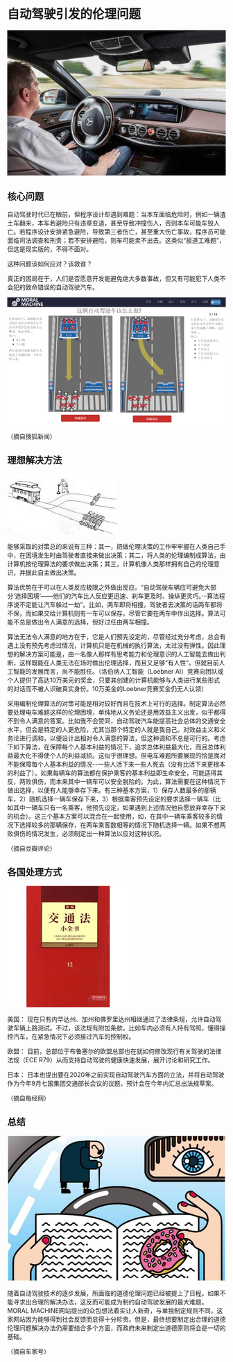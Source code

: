 # 自动驾驶引发的伦理问题

![](images/blog11/2.jpg)

## 核心问题

自动驾驶时代已在眼前，但程序设计却遇到难题：当本车面临危险时，例如一辆渣土车翻来，本车若避险只有违章变道，甚至导致冲撞伤人，否则本车可能车毁人亡。若程序设计安排紧急避险，导致第三者伤亡，甚至重大伤亡事故，程序员可能面临司法调查和刑责；若不安排避险，则车可能卖不出去。这类似“扳道工难题”，但这是现实版的，不得不面对。 

这种问题该如何应对？该救谁？

真正的困局在于，人们是否愿意开发能避免绝大多数事故，但又有可能犯下人类不会犯的致命错误的自动驾驶汽车。

![](images/blog11/4.png)

（摘自搜狐新闻）

## 理想解决方法

![](images/blog11/1.jpg)

能够采取的对策总的来说有三种：其一，把做伦理决策的工作牢牢握在人类自己手中，在困境发生时由驾驶者直接来做出决策；其二，将人类的伦理编制成算法，由计算机按伦理算法的要求做出决策；其三，计算机像人类那样拥有自己的伦理意识，并据此自主做出决策。 

算法优势在于可以在人类反应极限之外做出反应。“自动驾驶车辆应可避免大部分‘选择困境’——他们的汽车比人反应更迅速、刹车更及时、操纵更灵巧。···算法程序说不定能让汽车躲过一劫”。比如，两车即将相撞，驾驶者去决策的话两车都将不保，而如果交给计算机则有一车可以保存，尽管它要在两车中作出选择。算法可能不总是做出令人满意的选择，但好过任由两车相撞。 

算法无法令人满意的地方在于，它是人们预先设定的，尽管经过充分考虑，总会有遇上没有预先考虑过情况，计算机只是在机械的执行算法，太过没有弹性。因此理想的解决方案可能是，由一名像人那样有思考能力和伦理意识的人工智能去做出判断，这样既能在人类无法在场时做出伦理选择，而且又足够“有人性”。但就目前人工智能的发展而言，尚不能胜任。（洛伯纳人工智能（Loebner AI）竞赛向团队或个人提供了高达10万美元的奖金，只要其创建的计算机能够与人类进行某些形式的对话而不被人识破真实身份。10万美金的Loebner竞赛奖金仍无人认领） 

采用编制伦理算法的对策可能是相对较好而且在技术上可行的选择。制定算法必然要处理电车难题这样的伦理困境，单纯地从义务论还是用效益主义出发，似乎都得不到令人满意的答案。比如我不会赞同，自动驾驶汽车能提高社会总体的交通安全水平，但会是特定的人更危险，尤其当那个特定的人就是我自己。对效益主义和义务论进行调和，以便设计出相对令人满意的算法，但这种调和不总是可行的。考虑下如下算法，在保障每个人基本利益的情况下，追求总体利益最大化，而且总体利益最大化不得使个人的利益减损。这似乎很理想。但电车难题所要展现的恰是面对不能保障每个人基本利益的情况--一些人活下来一些人死去（没有比活下来更根本的利益了）。如果每辆车的算法都在保护乘客的基本利益即生命安全，可能适得其反，两败俱伤，而本来其中一辆车可以安全脱险的。为此，算法需要在这种情况下做出选择，以便有人能够幸存下来。有三种基本方案，1）保存人数最多的那辆车，2）随机选择一辆车保存下来，3）根据乘客预先设定的要求选择一辆车（比如其中一辆车只有一名乘客，他预先设定，如果遇到上述情况他自愿放弃幸存下来的机会）。这三个基本方案可以混合在一起使用，如，在其中一辆车乘客较多的情况下选择较多的那辆保存，在两车乘客数相等的情况下随机选择一辆。如果不想两败俱伤的情况发生，必须制定出一种算法以应对这种状况。 

（摘自豆瓣评论）

## 各国处理方式

![](images/blog11/5.jpg)

美国：
现在只有内华达州、加州和佛罗里达州相继通过了法律条规，允许自动驾驶车辆上路测试。不过，该法规有附加条款，比如车内必须有人持有驾照，懂得操控汽车，在紧急情况下必须接过汽车的控制权。

欧盟：
目前，总部位于布鲁塞尔的欧盟总部也在就如何修改现行有关驾驶的法律法规（ECE R79）从而支持自动驾驶的健康快速发展，展开讨论和研究工作。

日本：
日本也提出要在2020年之前实现自动驾驶汽车方面的立法，并将自动驾驶作为今年9月七国集团交通部长会议的议题，预计会在今年内汇总出法规草案。

（摘自每经网）

## 总结

![](images/blog11/3.jpg)

随着自动驾驶技术的逐步发展，所面临的道德伦理问题已经被提上了日程。如果不能寻求出合理的解决办法，这反而可能成为制约自动驾驶发展的最大难题。MORAL MACHINE网站提出的众包想法着实让人新奇，与单独制定规则不同，这家网站因为能够得到社会反馈而显得十分珍贵。但是，最终想要制定出合理的道德伦理问题解决办法仍需要结合多个方面，而政府未来制定出道德原则将会是一切的基础。 

（摘自车家号）

